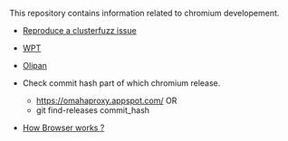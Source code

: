 This repository contains information related to chromium developement.

-  [Reproduce a clusterfuzz issue](https://github.com/abhijeetk/chromium-development/wiki/Clusterfuzz)
-  [WPT](https://github.com/abhijeetk/chromium-development/wiki/WPT)
-  [Olipan](https://docs.google.com/presentation/d/1XPu03ymz8W295mCftEC9KshH9Icxfq81YwIJQzQrvxo/edit#slide=id.gbdc7c2c05_0_1108)
-  Check commit hash part of which chromium release.
   - https://omahaproxy.appspot.com/ OR
   - git find-releases commit_hash

- [How Browser works ? ](https://developer.chrome.com/blog/inside-browser-part1/)
